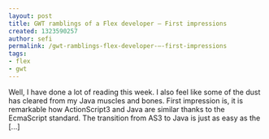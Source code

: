 ```yaml
---
layout: post
title: GWT ramblings of a Flex developer – First impressions
created: 1323590257
author: sefi
permalink: /gwt-ramblings-flex-developer-–-first-impressions
tags:
- flex
- gwt
---
```

Well, I have done a lot of reading this week. I also feel like some of the dust has cleared from my Java muscles and bones. First impression is, it is remarkable how ActionScript3 and Java are similar thanks to the EcmaScript standard. The transition from AS3 to Java is just as easy as the [...]<img alt="" border="0" src="http://stats.wordpress.com/b.gif?host=flexblackbelt.wordpress.com&blog=5633522&post=537&subd=flexblackbelt&ref=&feed=1" width="1" height="1" />
